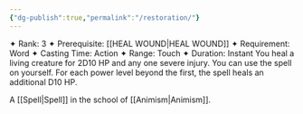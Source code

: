 ```yaml
---
{"dg-publish":true,"permalink":"/restoration/"}
---
```


✦ Rank: 3
✦ Prerequisite: [[HEAL WOUND\|HEAL WOUND]]
✦ Requirement: Word
✦ Casting Time: Action
✦ Range: Touch
✦ Duration: Instant
You heal a living creature for 2D10 HP and any one severe
injury. You can use the spell on yourself. For each power
level beyond the first, the spell heals an additional D10 HP.

A [[Spell\|Spell]] in the school of [[Animism\|Animism]].